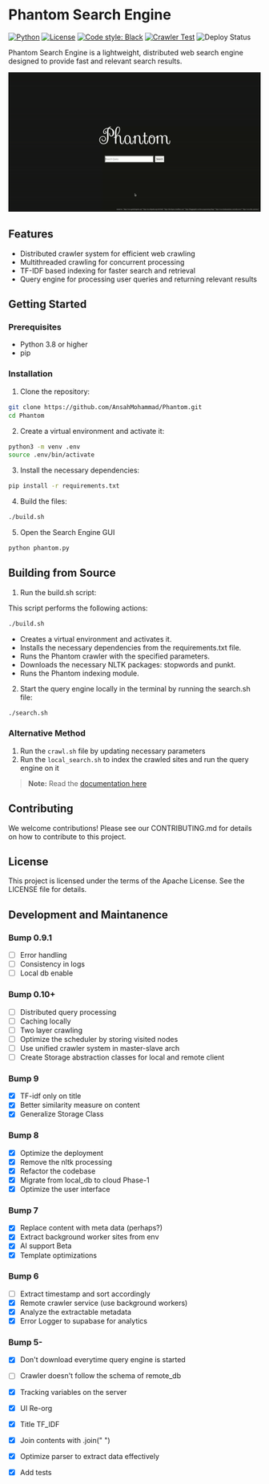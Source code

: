 # Phantom Search Engine

[![Python](https://img.shields.io/badge/Python-3.8%20%7C%203.9%20%7C%203.10-informational)](https://www.python.org/)
[![License](https://img.shields.io/github/license/qiskit-community/quantum-prototype-template?label=License)](https://github.com/IceKhan13/purplecaffeine/blob/main/LICENSE)
[![Code style: Black](https://img.shields.io/badge/Code%20style-Black-000.svg)](https://github.com/psf/black)
[![Crawler Test](https://github.com/AnsahMohammad/Phantom/actions/workflows/crawl.yaml/badge.svg)](https://github.com/AnsahMohammad/Phantom/actions/workflows/crawl.yaml)
![Deploy Status](https://img.shields.io/website?down_color=red&down_message=offline&up_color=green&up_message=online&url=https%3A%2F%2Fphantom-f6le.onrender.com)

Phantom Search Engine is a lightweight, distributed web search engine designed to provide fast and relevant search results.

![Phantom Demo](static/phantom_demo.gif)

## Features

- Distributed crawler system for efficient web crawling
- Multithreaded crawling for concurrent processing
- TF-IDF based indexing for faster search and retrieval
- Query engine for processing user queries and returning relevant results

## Getting Started

### Prerequisites

- Python 3.8 or higher
- pip

### Installation

1. Clone the repository:

```sh
git clone https://github.com/AnsahMohammad/Phantom.git
cd Phantom
```

2. Create a virtual environment and activate it:
```sh
python3 -m venv .env
source .env/bin/activate
```

3. Install the necessary dependencies:
```sh
pip install -r requirements.txt
```

4. Build the files:
```sh
./build.sh
```

5. Open the Search Engine GUI
```python
python phantom.py
```

## Building from Source

1. Run the build.sh script:

This script performs the following actions:
```sh
./build.sh
```
- Creates a virtual environment and activates it.
- Installs the necessary dependencies from the requirements.txt file.
- Runs the Phantom crawler with the specified parameters.
- Downloads the necessary NLTK packages: stopwords and punkt.
- Runs the Phantom indexing module.

2. Start the query engine locally in the terminal by running the search.sh file:
```sh
./search.sh
```

### Alternative Method

1. Run the `crawl.sh` file by updating necessary parameters
2. Run the `local_search.sh` to index the crawled sites and run the query engine on it

> **Note:** Read the [documentation here](./DOCUMENTATION.md)

## Contributing
We welcome contributions! Please see our CONTRIBUTING.md for details on how to contribute to this project.

## License
This project is licensed under the terms of the Apache License. See the LICENSE file for details.


## Development and Maintanence

### Bump 0.9.1

- [ ] Error handling
- [ ] Consistency in logs
- [ ] Local db enable

### Bump 0.10+

- [ ] Distributed query processing
- [ ] Caching locally
- [ ] Two layer crawling
- [ ] Optimize the scheduler by storing visited nodes
- [ ] Use unified crawler system in master-slave arch
- [ ] Create Storage abstraction classes for local and remote client

### Bump 9

- [X] TF-idf only on title
- [X] Better similarity measure on content
- [X] Generalize Storage Class

### Bump 8

- [X] Optimize the deployment
- [X] Remove the nltk processing
- [X] Refactor the codebase
- [X] Migrate from local_db to cloud Phase-1
- [X] Optimize the user interface

### Bump 7

- [X] Replace content with meta data (perhaps?)
- [X] Extract background worker sites from env
- [X] AI support Beta
- [X] Template optimizations

### Bump 6

- [ ] Extract timestamp and sort accordingly
- [X] Remote crawler service (use background workers)
- [X] Analyze the extractable metadata
- [X] Error Logger to supabase for analytics

### Bump 5-

- [X] Don't download everytime query engine is started
- [ ] Crawler doesn't follow the schema of remote_db
- [X] Tracking variables on the server
- [X] UI Re-org
- [X] Title TF_IDF
- [X] Join contents with .join(" ")
- [X] Optimize parser to extract data effectively
- [X] Add tests

